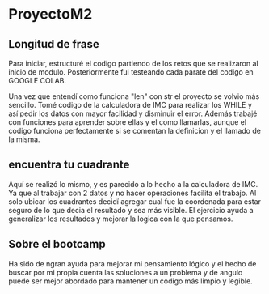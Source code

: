 # ProyectoM2
## Longitud de frase
Para iniciar, estructuré el codigo partiendo de los retos que se realizaron al inicio de modulo. Posteriormente fui testeando cada parate del codigo en GOOGLE COLAB. 

Una vez que entendí como funciona "len" con str el proyecto se volvio más sencillo. Tomé codigo de la calculadora de IMC para realizar los WHILE y así pedir los datos con mayor facilidad y disminuir el error. Además trabajé con funciones para aprender sobre ellas y el como llamarlas, aunque el codigo funciona perfectamente si se comentan la definicion y el llamado de la misma.

## encuentra tu cuadrante
Aquí se realizó lo mismo, y es parecido a lo hecho a la calculadora de IMC. Ya que al trabajar con 2 datos y no hacer operaciones facilita el trabajo. Al solo ubicar los cuadrantes decidí agregar cual fue la coordenada para estar seguro de lo que decia el resultado y sea más visible. El ejercicio ayuda a generalizar los resultados y mejorar la logica con la que pensamos.

## Sobre el bootcamp
Ha sido de ngran ayuda para mejorar mi pensamiento lógico y el hecho de buscar por mi propia cuenta las soluciones a un problema y de angulo puede ser mejor abordado para mantener un codigo más limpio y legible.